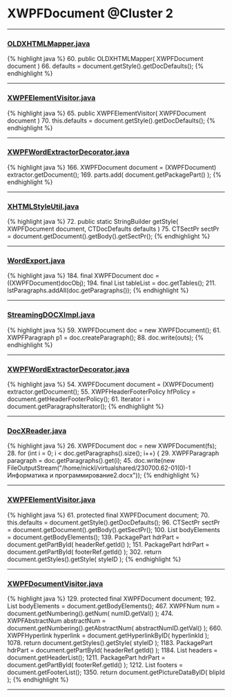 # XWPFDocument @Cluster 2

***

### [OLDXHTMLMapper.java](https://searchcode.com/codesearch/view/12208721/)
{% highlight java %}
60. public OLDXHTMLMapper( XWPFDocument document )
66.         defaults = document.getStyle().getDocDefaults();
{% endhighlight %}

***

### [XWPFElementVisitor.java](https://searchcode.com/codesearch/view/12208676/)
{% highlight java %}
65. public XWPFElementVisitor( XWPFDocument document )
70.         this.defaults = document.getStyle().getDocDefaults();
{% endhighlight %}

***

### [XWPFWordExtractorDecorator.java](https://searchcode.com/codesearch/view/111785573/)
{% highlight java %}
166. XWPFDocument document = (XWPFDocument) extractor.getDocument();
169. parts.add( document.getPackagePart() );
{% endhighlight %}

***

### [XHTMLStyleUtil.java](https://searchcode.com/codesearch/view/12208720/)
{% highlight java %}
72. public static StringBuilder getStyle( XWPFDocument document, CTDocDefaults defaults )
75.     CTSectPr sectPr = document.getDocument().getBody().getSectPr();
{% endhighlight %}

***

### [WordExport.java](https://searchcode.com/codesearch/view/134954814/)
{% highlight java %}
184. final XWPFDocument doc = ((XWPFDocument)docObj);
194.       final List<XWPFTable> tableList = doc.getTables();
211.           lstParagraphs.addAll(doc.getParagraphs());
{% endhighlight %}

***

### [StreamingDOCXImpl.java](https://searchcode.com/codesearch/view/76071738/)
{% highlight java %}
59. XWPFDocument doc = new XWPFDocument();
61. XWPFParagraph p1 = doc.createParagraph();
88. doc.write(outs);
{% endhighlight %}

***

### [XWPFWordExtractorDecorator.java](https://searchcode.com/codesearch/view/111785573/)
{% highlight java %}
54. XWPFDocument document = (XWPFDocument) extractor.getDocument();
55. XWPFHeaderFooterPolicy hfPolicy = document.getHeaderFooterPolicy();
61. Iterator<XWPFParagraph> i = document.getParagraphsIterator();
{% endhighlight %}

***

### [DocXReader.java](https://searchcode.com/codesearch/view/66649309/)
{% highlight java %}
26. XWPFDocument doc = new XWPFDocument(fs);
28. for (int i = 0; i < doc.getParagraphs().size(); i++) {
29.     XWPFParagraph paragraph = doc.getParagraphs().get(i);
45.     doc.write(new FileOutputStream("/home/nickl/virtualshared/230700.62-01(0)-1 Информатика и программирование2.docx"));
{% endhighlight %}

***

### [XWPFElementVisitor.java](https://searchcode.com/codesearch/view/12208676/)
{% highlight java %}
61. protected final XWPFDocument document;
70.         this.defaults = document.getStyle().getDocDefaults();
96.     CTSectPr sectPr = document.getDocument().getBody().getSectPr();
100.     List<IBodyElement> bodyElements = document.getBodyElements();
139.     PackagePart hdrPart = document.getPartById( headerRef.getId() );
151.     PackagePart hdrPart = document.getPartById( footerRef.getId() );
302.         return document.getStyles().getStyle( styleID );
{% endhighlight %}

***

### [XWPFDocumentVisitor.java](https://searchcode.com/codesearch/view/96672565/)
{% highlight java %}
129. protected final XWPFDocument document;
192.     List<IBodyElement> bodyElements = document.getBodyElements();
467.     XWPFNum num = document.getNumbering().getNum( numID.getVal() );
474.     XWPFAbstractNum abstractNum = document.getNumbering().getAbstractNum( abstractNumID.getVal() );
660.             XWPFHyperlink hyperlink = document.getHyperlinkByID( hyperlinkId );
1078.         return document.getStyles().getStyle( styleID );
1183.     PackagePart hdrPart = document.getPartById( headerRef.getId() );
1184.     List<XWPFHeader> headers = document.getHeaderList();
1211.     PackagePart hdrPart = document.getPartById( footerRef.getId() );
1212.     List<XWPFFooter> footers = document.getFooterList();
1350.     return document.getPictureDataByID( blipId );
{% endhighlight %}

***

